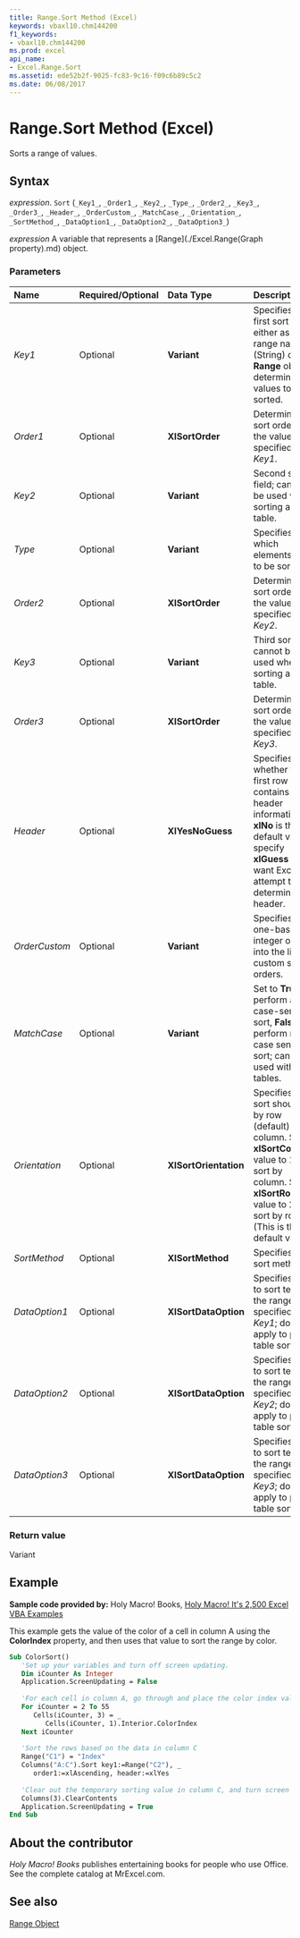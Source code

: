 ```yaml
---
title: Range.Sort Method (Excel)
keywords: vbaxl10.chm144200
f1_keywords:
- vbaxl10.chm144200
ms.prod: excel
api_name:
- Excel.Range.Sort
ms.assetid: ede52b2f-9025-fc83-9c16-f09c6b89c5c2
ms.date: 06/08/2017
---
```



# Range.Sort Method (Excel)

Sorts a range of values.


## Syntax

 _expression_. `Sort` (`_Key1_`, `_Order1_`, `_Key2_`, `_Type_`, `_Order2_`, `_Key3_`, `_Order3_`, `_Header_`, `_OrderCustom_`, `_MatchCase_`, `_Orientation_`, `_SortMethod_`, `_DataOption1_`, `_DataOption2_`, `_DataOption3_`)

 _expression_ A variable that represents a [Range](./Excel.Range(Graph property).md) object.


### Parameters

|**Name**|**Required/Optional**|**Data Type**|**Description**|
|:-----|:-----|:-----|:-----|
| _Key1_|Optional| **Variant**|Specifies the first sort field, either as a range name (String) or **Range** object; determines the values to be sorted.|
| _Order1_|Optional| **XlSortOrder**|Determines the sort order for the values specified in _Key1_.|
| _Key2_|Optional| **Variant**|Second sort field; cannot be used when sorting a pivot table.|
| _Type_|Optional| **Variant**|Specifies which elements are to be sorted.|
| _Order2_|Optional| **XlSortOrder**|Determines the sort order for the values specified in  _Key2_.|
| _Key3_|Optional| **Variant**|Third sort field; cannot be used when sorting a pivot table.|
| _Order3_|Optional| **XlSortOrder**|Determines the sort order for the values specified in _Key3_.|
| _Header_|Optional| **XlYesNoGuess**|Specifies whether the first row contains header information. **xlNo** is the default value; specify **xlGuess** if you want Excel to attempt to determine the header.|
| _OrderCustom_|Optional| **Variant**|Specifies a one-based integer offset into the list of custom sort orders.|
| _MatchCase_|Optional| **Variant**|Set to **True** to perform a case-sensitive sort, **False** to perform non-case sensitive sort; cannot be used with pivot tables.|
| _Orientation_|Optional| **XlSortOrientation**|Specifies if the sort should be by row (default) or column. Set **xlSortColumns** value to	1	to sort by column. Set **xlSortRows** value to 2 to sort by row. (This is the default value.) |
| _SortMethod_|Optional| **XlSortMethod**|Specifies the sort method.|
| _DataOption1_|Optional| **XlSortDataOption**|Specifies how to sort text in the range specified in _Key1_; does not apply to pivot table sorting.|
| _DataOption2_|Optional| **XlSortDataOption**|Specifies how to sort text in the range specified in  _Key2_; does not apply to pivot table sorting.|
| _DataOption3_|Optional| **XlSortDataOption**|Specifies how to sort text in the range specified in _Key3_; does not apply to pivot table sorting.|

### Return value

Variant


## Example

**Sample code provided by:** Holy Macro! Books, [Holy Macro! It's 2,500 Excel VBA Examples](https://www.mrexcel.com/store/index.php?l=product_detail&;p=1)

This example gets the value of the color of a cell in column A using the **ColorIndex** property, and then uses that value to sort the range by color.

```vb
Sub ColorSort()
   'Set up your variables and turn off screen updating.
   Dim iCounter As Integer
   Application.ScreenUpdating = False
   
   'For each cell in column A, go through and place the color index value of the cell in column C.
   For iCounter = 2 To 55
      Cells(iCounter, 3) = _
         Cells(iCounter, 1).Interior.ColorIndex
   Next iCounter
   
   'Sort the rows based on the data in column C
   Range("C1") = "Index"
   Columns("A:C").Sort key1:=Range("C2"), _
      order1:=xlAscending, header:=xlYes
   
   'Clear out the temporary sorting value in column C, and turn screen updating back on.
   Columns(3).ClearContents
   Application.ScreenUpdating = True
End Sub
```


## About the contributor
<a name="AboutContributor"> </a>

*Holy Macro! Books* publishes entertaining books for people who use Office. See the complete catalog at MrExcel.com. 


## See also

[Range Object](Excel.Range(object).md)

